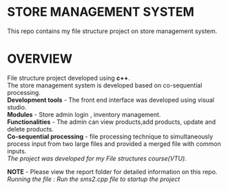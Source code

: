# STORE MANAGEMENT SYSTEM
This repo contains my file structure project on store management system.

# OVERVIEW
File structure project developed using **c++**. <br> The store management system is developed based on co-sequential processing.<br>
**Development tools** - The front end interface was developed using visual studio. <br>
**Modules** - Store admin login , inventory management.<br>
**Functionalities** - The admin can view products,add products, update and delete products.<br>
**Co-sequential processing** - file processing technique to simultaneously process input from two large files and provided a merged file with common inputs.<br>
*The project was developed for my File structures course(VTU).*

**NOTE** - Please view the report folder for detailed information on this repo.
*Running the file : Run the sms2.cpp file to startup the project*
